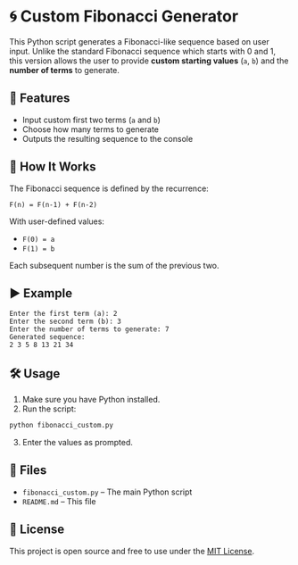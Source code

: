 
# 🌀 Custom Fibonacci Generator

This Python script generates a Fibonacci-like sequence based on user input. Unlike the standard Fibonacci sequence which starts with 0 and 1, this version allows the user to provide **custom starting values** (`a`, `b`) and the **number of terms** to generate.

## 📌 Features

- Input custom first two terms (`a` and `b`)
- Choose how many terms to generate
- Outputs the resulting sequence to the console

## 🧮 How It Works

The Fibonacci sequence is defined by the recurrence:

```
F(n) = F(n-1) + F(n-2)
```

With user-defined values:
- `F(0) = a`
- `F(1) = b`

Each subsequent number is the sum of the previous two.

## ▶️ Example

```
Enter the first term (a): 2
Enter the second term (b): 3
Enter the number of terms to generate: 7
Generated sequence:
2 3 5 8 13 21 34
```

## 🛠 Usage

1. Make sure you have Python installed.
2. Run the script:

```bash
python fibonacci_custom.py
```

3. Enter the values as prompted.

## 📂 Files

- `fibonacci_custom.py` – The main Python script
- `README.md` – This file

## 📄 License

This project is open source and free to use under the [MIT License](https://opensource.org/licenses/MIT).
